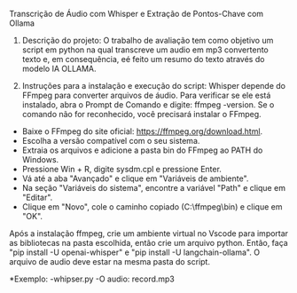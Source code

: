 Transcrição de Áudio com Whisper e Extração de Pontos-Chave com Ollama

1. Descrição do projeto:
O trabalho de avaliação tem como objetivo um script em python na qual transcreve um audio em mp3 convertento texto e, em consequência, eé feito um resumo do texto através do modelo IA OLLAMA. 

2. Instruções para a instalação e execução do script:
Whisper depende do FFmpeg para converter arquivos de áudio. Para verificar se ele está instalado, abra o Prompt de Comando e digite: ffmpeg -version. Se o comando não for reconhecido, você precisará instalar o FFmpeg.
- Baixe o FFmpeg do site oficial: https://ffmpeg.org/download.html.
- Escolha a versão compatível com o seu sistema.
- Extraia os arquivos e adicione a pasta bin do FFmpeg ao PATH do Windows.
- Pressione Win + R, digite sysdm.cpl e pressione Enter.
- Vá até a aba "Avançado" e clique em "Variáveis de ambiente".
- Na seção "Variáveis do sistema", encontre a variável "Path" e clique em "Editar".
- Clique em "Novo", cole o caminho copiado (C:\ffmpeg\bin) e clique em "OK".

Após a instalação ffmpeg, crie um ambiente virtual no Vscode para importar as bibliotecas na pasta escolhida, então crie um arquivo python. 
Então, faça "pip install -U openai-whisper" e "pip install -U langchain-ollama".
O arquivo de audio deve estar na mesma pasta do script.

*Exemplo:
    -whipser.py
    -O audio: record.mp3



